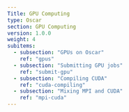 ```yaml
---
Title: GPU Computing
type: Oscar
section: GPU Computing
version: 1.0.0
weight: 4
subitems:
  - subsection: "GPUs on Oscar"
    ref: "gpus"
  - subsection: "Submitting GPU jobs"
    ref: "submit-gpu"
  - subsection: "Compiling CUDA"
    ref: "cuda-compiling"
  - subsection: "Mixing MPI and CUDA"
    ref: "mpi-cuda"
---
```


